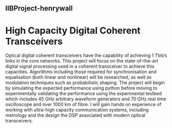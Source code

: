 ## IIBProject-henrywall

# High Capacity Digital Coherent Transceivers

Optical digital coherent transceivers have the capability of achieving 1 Tbit/s links in the core networks. This project will focus on the state-of-the-art digital signal processing used in a coherent transceiver to achieve this capacities. Algorithms including those required for synchronisation and equalisation (both linear and nonlinear) will be researched, as well as modulation techniques such as probabilistic shaping. The project will begin by simulating the expected performance using python before moving to experimentally validating the performance using the experimental testbed which includes 45 GHz arbitrary waveform generators and 70 GHz real time oscilloscope and over 1000 km of fibre.  I will gain hands on experience of working with ultra-high capacity communication systems, including metrology and the design the DSP associated with modern optical transceivers.
